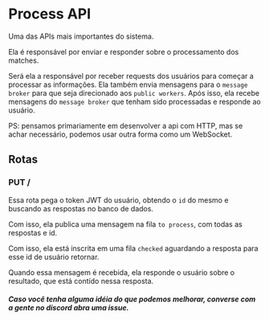 # Process API
Uma das APIs mais importantes do sistema.

Ela é responsável por enviar e responder sobre o processamento dos matches.

Será ela a responsável por receber requests dos usuários para começar a processar as informações.
Ela também envia mensagens para o `message broker` para que seja direcionado aos `public workers`.
Após isso, ela recebe mensagens do `message broker` que tenham sido processadas e responde ao usuário.

PS: pensamos primariamente em desenvolver a api com HTTP, mas se achar necessário, podemos usar outra forma como um WebSocket.

## Rotas

### PUT /
Essa rota pega o token JWT do usuário, obtendo o `id` do mesmo e buscando as respostas no banco de dados.

Com isso, ela publica uma mensagem na fila `to process`, com todas as respostas e id.


Com isso, ela está inscrita em uma fila `checked` aguardando a resposta para esse id de usuário retornar.

Quando essa mensagem é recebida, ela responde o usuário sobre o resultado, que está contído nessa resposta.




##### Caso você tenha alguma idéia do que podemos melhorar, converse com a gente no discord abra uma issue.
